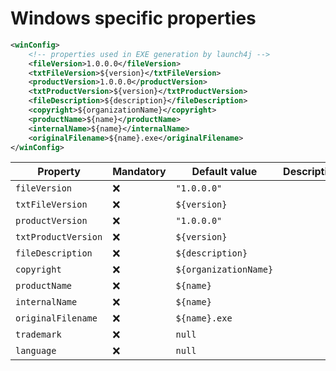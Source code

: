 # Windows specific properties

```xml
<winConfig>
	<!-- properties used in EXE generation by launch4j -->
	<fileVersion>1.0.0.0</fileVersion>
	<txtFileVersion>${version}</txtFileVersion>
	<productVersion>1.0.0.0</productVersion>
	<txtProductVersion>${version}</txtProductVersion>
	<fileDescription>${description}</fileDescription>
	<copyright>${organizationName}</copyright>
	<productName>${name}</productName>
	<internalName>${name}</internalName>
	<originalFilename>${name}.exe</originalFilename>
</winConfig>
```

| Property            | Mandatory | Default value         | Description |
| ------------------- | --------- | --------------------- | ----------- |
| `fileVersion`       | :x:       | `"1.0.0.0"`           |             |
| `txtFileVersion`    | :x:       | `${version}`          |             |
| `productVersion`    | :x:       | `"1.0.0.0"`           |             |
| `txtProductVersion` | :x:       | `${version}`          |             |
| `fileDescription`   | :x:       | `${description}`      |             |
| `copyright`         | :x:       | `${organizationName}` |             |
| `productName`       | :x:       | `${name}`             |             |
| `internalName`      | :x:       | `${name}`             |             |
| `originalFilename`  | :x:       | `${name}.exe`         |             |
| `trademark`         | :x:       | `null`                |             |
| `language`          | :x:       | `null`                |             |